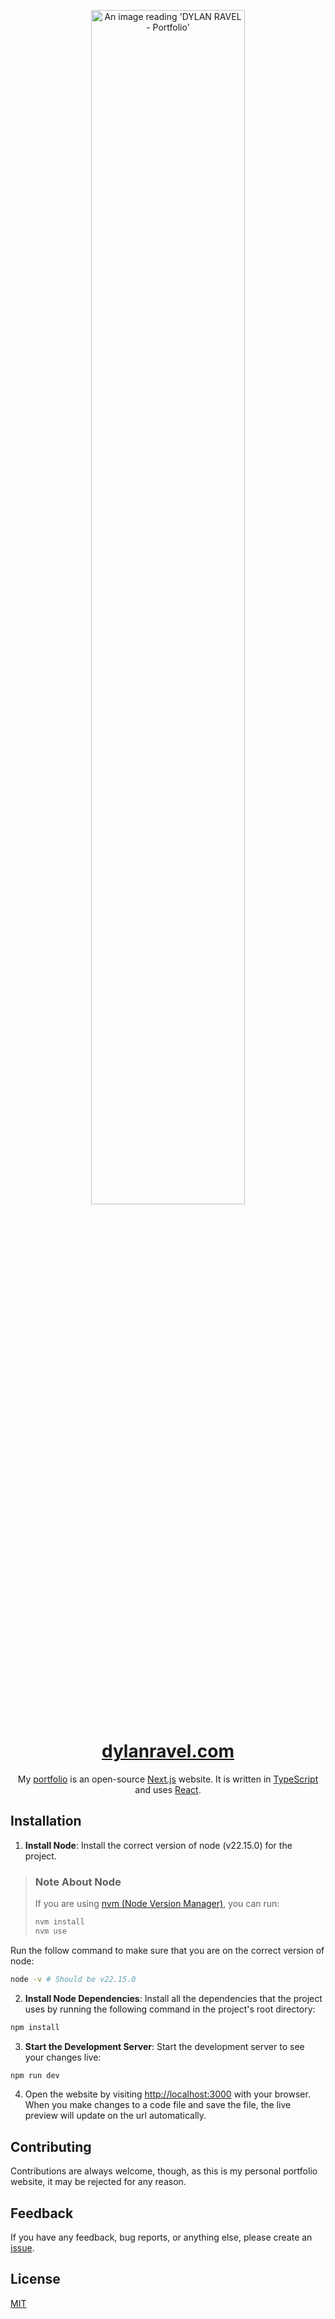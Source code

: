 <p align="center">
  <img alt="An image reading 'DYLAN RAVEL - Portfolio'" src="https://github.com/user-attachments/assets/6f6e4fac-e2b1-4f8b-8947-5ca0dcec005d" width="70%">
</p>

<div align="center">

# [dylanravel.com](https://dylanravel.com)

My [portfolio](https://dylanravel.com) is an open-source [Next.js](https://nextjs.org/) website. It is written in [TypeScript](https://www.typescriptlang.org) and
uses [React](https://reactjs.org/).

</div>


## Installation

1. **Install Node**: Install the correct version of node (v22.15.0) for the project.

> ### Note About Node
>
> If you are using [nvm (Node Version Manager)](https://github.com/nvm-sh/nvm), you can run:
>
> ```sh
> nvm install
> nvm use
> ```

Run the follow command to make sure that you are on the correct version of node:

```sh
node -v # Should be v22.15.0
```

2. **Install Node Dependencies**: Install all the dependencies that the project uses by running the following command in the project's root directory:

```sh
npm install
```

3. **Start the Development Server**: Start the development server to see your changes live:

```sh
npm run dev
```

4. Open the website by visiting <http://localhost:3000> with your browser. When you make changes to a code file and save the file, the live preview will update on the url automatically.

## Contributing

Contributions are always welcome, though, as this is my personal portfolio website, it may be rejected for any reason.

## Feedback

If you have any feedback, bug reports, or anything else, please create an [issue](https://github.com/DylanDevelops/dylanravel.com/issues).

## License

[MIT](https://choosealicense.com/licenses/mit/)
